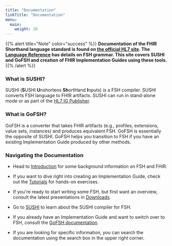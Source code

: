 ```yaml
---
title: "Documentation"
linkTitle: "Documentation"
menu:
  main:
    weight: 20
---
```



{{% alert title="Note" color="success" %}}
**Documentation of the FHIR Shorthand language standard is found on [the official HL7 site](http://hl7.org/fhir/uv/shorthand). The [Language Reference](http://hl7.org/fhir/uv/shorthand/reference.html) has details on FSH grammar. This site covers SUSHI and GoFSH and creation of FHIR Implementation Guides using these tools.**
{{% /alert %}}

### What is SUSHI?

SUSHI (**S**USHI **U**nshortens **Sh**ortHand **I**nputs) is a FSH compiler. SUSHI converts FSH language to FHIR artifacts. SUSHI can run in stand-alone mode or as part of the [HL7 IG Publisher](https://confluence.hl7.org/display/FHIR/IG+Publisher+Documentation).

### What is GoFSH?

GoFSH is a converter that takes FHIR artifacts (e.g., profiles, extensions, value sets, instances) and produces equivalent FSH. GoFSH is essentially the opposite of SUSHI. GoFSH helps you transition to FSH if you have an existing Implementation Guide produced by other methods.

### Navigating the Documentation

* Head to [Introduction](/docs/introduction) for some background information on FSH and FHIR.

* If you want to dive right into creating an Implementation Guide, check out the [Tutorials](/docs/tutorials) for hands-on exercises.

* If you're ready to start writing some FSH, but first want an overview, consult the latest presentations in [Downloads](/downloads).

* Go to [SUSHI](/docs/sushi) to learn about the SUSHI compiler for FSH. 

* If you already have an Implementation Guide and want to switch over to FSH, consult the [GoFSH documentation](docs/gofsh).

* If you are looking for specific information, you can search the documentation using the search box in the upper right corner.
